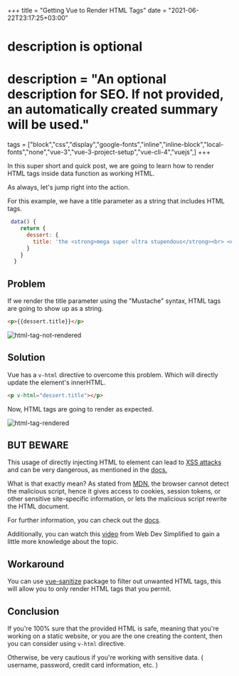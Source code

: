 +++
title = "Getting Vue to Render HTML Tags"
date = "2021-06-22T23:17:25+03:00"

#
# description is optional
#
# description = "An optional description for SEO. If not provided, an automatically created summary will be used."

tags = ["block","css","display","google-fonts","inline","inline-block","local-fonts","none","vue-3","vue-3-project-setup","vue-cli-4","vuejs",]
+++


In this super short and quick post, we are going to learn how to render HTML tags inside data function as working HTML.

As always, let's jump right into the action.

For this example, we have a title parameter as a string that includes HTML tags.

```js
 data() {
    return {
      dessert: {
        title: 'the <strong>mega super ultra stupendous</strong><br> <em>ice cream sundae</em>'
      }
    }
  }
```

## Problem

If we render the title parameter using the "Mustache" syntax, HTML tags are going to show up as a string.

```html
<p>{{dessert.title}}</p>
```

![html-tag-not-rendered](/images/vue-html-tag-render/html-tag-not-rendered.png)

## Solution

Vue has a ```v-html``` directive to overcome this problem. Which will directly update the element's innerHTML.

```html
<p v-html="dessert.title"></p>
```

Now, HTML tags are going to render as expected.

![html-tag-rendered](/images/vue-html-tag-render/html-tag-rendered.png)


## BUT BEWARE
This usage of directly injecting HTML to element can lead to [XSS attacks](https://en.wikipedia.org/wiki/Cross-site_scripting) and can be very dangerous, as mentioned in the [docs.](https://v3.vuejs.org/api/directives.html#v-html)

What is that exactly mean? 
As stated from [MDN](https://developer.mozilla.org/en-US/docs/Web/Security/Types_of_attacks#cross-site_scripting_xss), the browser cannot detect the malicious script, hence it gives access to cookies, session tokens, or other sensitive site-specific information, or lets the malicious script rewrite the HTML document.

For further information, you can check out the [docs](https://v3.vuejs.org/guide/security.html#injecting-html).

Additionally, you can watch this [video](https://www.youtube.com/watch?v=ns1LX6mEvyM&t=207s) from Web Dev Simplified to gain a little more knowledge about the topic.

## Workaround

You can use [vue-sanitize](https://www.npmjs.com/package/vue-sanitize) package to filter out unwanted HTML tags, this will allow you to only render HTML tags that you permit.


## Conclusion

If you're 100% sure that the provided HTML is safe, meaning that you're working on a static website, or you are the one creating the content, then you can consider using ```v-html``` directive.

Otherwise, be very cautious if you're working with sensitive data. ( username, password, credit card information, etc. )



